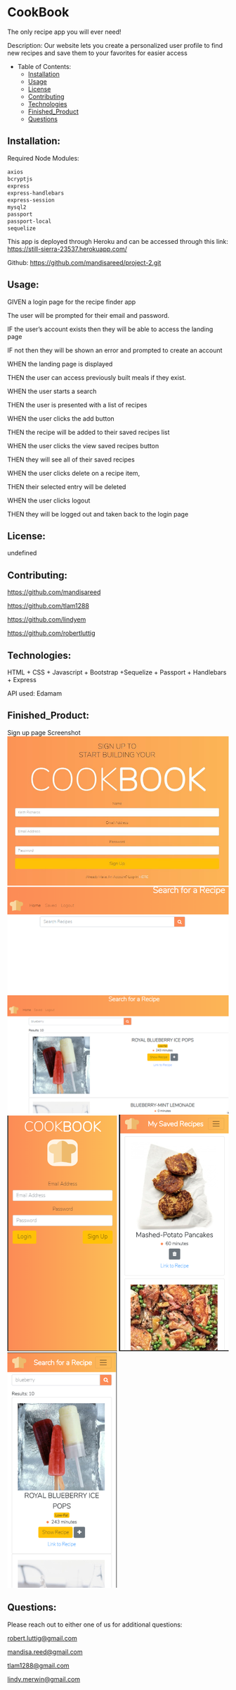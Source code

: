 # CookBook

The only recipe app you will ever need!

Description:
Our website lets you create a personalized user profile to find new recipes and save them to your favorites for easier access

- Table of Contents:
  - [Installation](#installation)
  - [Usage](#usage)
  - [License](#license)
  - [Contributing](#contributing)
  - [Technologies](#technologies)
  - [Finished_Product](#finishedproduct)
  - [Questions](#questions)

## Installation:

Required Node Modules:

    axios
    bcryptjs
    express
    express-handlebars
    express-session
    mysql2
    passport
    passport-local
    sequelize

This app is deployed through Heroku and can be accessed through this link:
https://still-sierra-23537.herokuapp.com/

Github:
https://github.com/mandisareed/project-2.git

## Usage:

GIVEN a login page for the recipe finder app

The user will be prompted for their email and password.

IF the user’s account exists then they will be able to access the landing page

IF not then they will be shown an error and prompted to create an account

WHEN the landing page is displayed

THEN the user can access previously built meals if they exist.

WHEN the user starts a search

THEN the user is presented with a list of recipes

WHEN the user clicks the add button

THEN the recipe will be added to their saved recipes list

WHEN the user clicks the view saved recipes button

THEN they will see all of their saved recipes

WHEN the user clicks delete on a recipe item,

THEN their selected entry will be deleted

WHEN the user clicks logout

THEN they will be logged out and taken back to the login page

## License:

undefined

## Contributing:

https://github.com/mandisareed

https://github.com/tlam1288

https://github.com/lindyem

https://github.com/robertluttig

## Technologies:

HTML + CSS + Javascript + Bootstrap +Sequelize + Passport + Handlebars + Express

API used: Edamam

## Finished_Product:

Sign up page Screenshot
![](Assets/CookBookSignUp.JPG)
![](Assets/browserSearch.png)
![](Assets/browserResult.png)
![](Assets/mobileLogin.png)
![](Assets/mobileSaved.png)
![](Assets/mobileResult.png)

## Questions:

Please reach out to either one of us for additional questions:

robert.luttig@gmail.com

mandisa.reed@gmail.com

tlam1288@gmail.com

lindy.merwin@gmail.com
